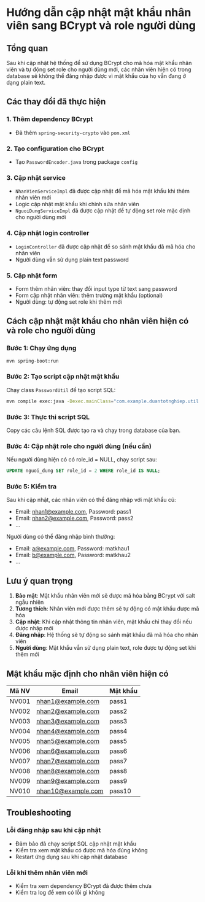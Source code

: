# Hướng dẫn cập nhật mật khẩu nhân viên sang BCrypt và role người dùng

## Tổng quan
Sau khi cập nhật hệ thống để sử dụng BCrypt cho mã hóa mật khẩu nhân viên và tự động set role cho người dùng mới, các nhân viên hiện có trong database sẽ không thể đăng nhập được vì mật khẩu của họ vẫn đang ở dạng plain text.

## Các thay đổi đã thực hiện

### 1. Thêm dependency BCrypt
- Đã thêm `spring-security-crypto` vào `pom.xml`

### 2. Tạo configuration cho BCrypt
- Tạo `PasswordEncoder.java` trong package `config`

### 3. Cập nhật service
- `NhanVienServiceImpl` đã được cập nhật để mã hóa mật khẩu khi thêm nhân viên mới
- Logic cập nhật mật khẩu khi chỉnh sửa nhân viên
- `NguoiDungServiceImpl` đã được cập nhật để tự động set role mặc định cho người dùng mới

### 4. Cập nhật login controller
- `LoginController` đã được cập nhật để so sánh mật khẩu đã mã hóa cho nhân viên
- Người dùng vẫn sử dụng plain text password

### 5. Cập nhật form
- Form thêm nhân viên: thay đổi input type từ text sang password
- Form cập nhật nhân viên: thêm trường mật khẩu (optional)
- Người dùng: tự động set role khi thêm mới

## Cách cập nhật mật khẩu cho nhân viên hiện có và role cho người dùng

### Bước 1: Chạy ứng dụng
```bash
mvn spring-boot:run
```

### Bước 2: Tạo script cập nhật mật khẩu
Chạy class `PasswordUtil` để tạo script SQL:
```bash
mvn compile exec:java -Dexec.mainClass="com.example.duantotnghiep.util.PasswordUtil"
```

### Bước 3: Thực thi script SQL
Copy các câu lệnh SQL được tạo ra và chạy trong database của bạn.

### Bước 4: Cập nhật role cho người dùng (nếu cần)
Nếu người dùng hiện có có role_id = NULL, chạy script sau:
```sql
UPDATE nguoi_dung SET role_id = 2 WHERE role_id IS NULL;
```

### Bước 5: Kiểm tra
Sau khi cập nhật, các nhân viên có thể đăng nhập với mật khẩu cũ:
- Email: nhan1@example.com, Password: pass1
- Email: nhan2@example.com, Password: pass2
- ...

Người dùng có thể đăng nhập bình thường:
- Email: a@example.com, Password: matkhau1
- Email: b@example.com, Password: matkhau2
- ...

## Lưu ý quan trọng

1. **Bảo mật**: Mật khẩu nhân viên mới sẽ được mã hóa bằng BCrypt với salt ngẫu nhiên
2. **Tương thích**: Nhân viên mới được thêm sẽ tự động có mật khẩu được mã hóa
3. **Cập nhật**: Khi cập nhật thông tin nhân viên, mật khẩu chỉ thay đổi nếu được nhập mới
4. **Đăng nhập**: Hệ thống sẽ tự động so sánh mật khẩu đã mã hóa cho nhân viên
5. **Người dùng**: Mật khẩu vẫn sử dụng plain text, role được tự động set khi thêm mới

## Mật khẩu mặc định cho nhân viên hiện có

| Mã NV | Email | Mật khẩu |
|-------|-------|----------|
| NV001 | nhan1@example.com | pass1 |
| NV002 | nhan2@example.com | pass2 |
| NV003 | nhan3@example.com | pass3 |
| NV004 | nhan4@example.com | pass4 |
| NV005 | nhan5@example.com | pass5 |
| NV006 | nhan6@example.com | pass6 |
| NV007 | nhan7@example.com | pass7 |
| NV008 | nhan8@example.com | pass8 |
| NV009 | nhan9@example.com | pass9 |
| NV010 | nhan10@example.com | pass10 |

## Troubleshooting

### Lỗi đăng nhập sau khi cập nhật
- Đảm bảo đã chạy script SQL cập nhật mật khẩu
- Kiểm tra xem mật khẩu có được mã hóa đúng không
- Restart ứng dụng sau khi cập nhật database

### Lỗi khi thêm nhân viên mới
- Kiểm tra xem dependency BCrypt đã được thêm chưa
- Kiểm tra log để xem có lỗi gì không
